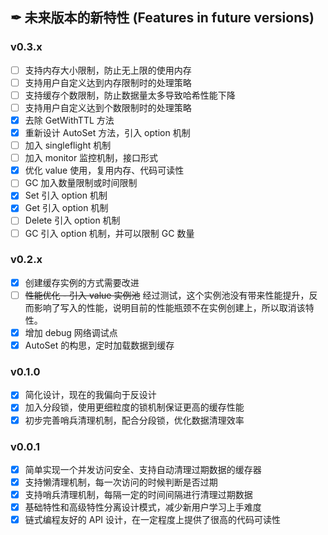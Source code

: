## ✒ 未来版本的新特性 (Features in future versions)

### v0.3.x

* [ ] 支持内存大小限制，防止无上限的使用内存
* [ ] 支持用户自定义达到内存限制时的处理策略
* [ ] 支持缓存个数限制，防止数据量太多导致哈希性能下降
* [ ] 支持用户自定义达到个数限制时的处理策略
* [x] 去除 GetWithTTL 方法
* [x] 重新设计 AutoSet 方法，引入 option 机制
* [ ] 加入 singleflight 机制
* [ ] 加入 monitor 监控机制，接口形式
* [x] 优化 value 使用，复用内存、代码可读性
* [ ] GC 加入数量限制或时间限制
* [x] Set 引入 option 机制
* [x] Get 引入 option 机制
* [ ] Delete 引入 option 机制
* [ ] GC 引入 option 机制，并可以限制 GC 数量

### v0.2.x

* [x] 创建缓存实例的方式需要改进
* [ ] ~~性能优化 - 引入 value 实例池~~
  经过测试，这个实例池没有带来性能提升，反而影响了写入的性能，说明目前的性能瓶颈不在实例创建上，所以取消该特性。
* [x] 增加 debug 网络调试点
* [x] AutoSet 的构思，定时加载数据到缓存

### v0.1.0

* [x] 简化设计，现在的我偏向于反设计
* [x] 加入分段锁，使用更细粒度的锁机制保证更高的缓存性能
* [x] 初步完善哨兵清理机制，配合分段锁，优化数据清理效率

### v0.0.1

* [x] 简单实现一个并发访问安全、支持自动清理过期数据的缓存器
* [x] 支持懒清理机制，每一次访问的时候判断是否过期
* [x] 支持哨兵清理机制，每隔一定的时间间隔进行清理过期数据
* [x] 基础特性和高级特性分离设计模式，减少新用户学习上手难度
* [x] 链式编程友好的 API 设计，在一定程度上提供了很高的代码可读性
